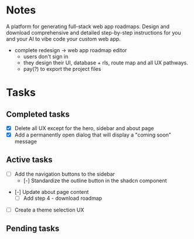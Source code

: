 # Notes

A platform for generating full-stack web app roadmaps. Design and download comprehensive and detailed step-by-step instructions for you and your AI to vibe code your custom web app.

- complete redesign -> web app roadmap editor
  - users don't sign in
  - they design their UI, database + rls, route map and all UX pathways.
  - pay(?) to export the project files

# Tasks

## Completed tasks

- [x] Delete all UX except for the hero, sidebar and about page
- [x] Add a permanently open dialog that will display a "coming soon" message

## Active tasks

- [ ] Add the navigation buttons to the sidebar
  - [-] Standardize the outline button in the shadcn component
- [-] Update about page content
  - [ ] Add step 4 - download roadmap
- [ ] Create a theme selection UX

## Pending tasks
